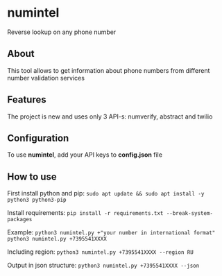 # numintel
Reverse lookup on any phone number

## About
This tool allows to get information about phone numbers from different number validation services

## Features
The project is new and uses only 3 API-s:
numverify, abstract and twilio

## Configuration
To use **numintel**, add your API keys to **config.json** file

## How to use
First install python and pip:
`sudo apt update && sudo apt install -y python3 python3-pip`

Install requirements:
`pip install -r requirements.txt --break-system-packages`

Example:
`python3 numintel.py +"your number in international format"`
`python3 numintel.py +7395541XXXX`

Including region:
`python3 numintel.py +7395541XXXX --region RU`

Output in json structure:
`python3 numintel.py +7395541XXXX --json`